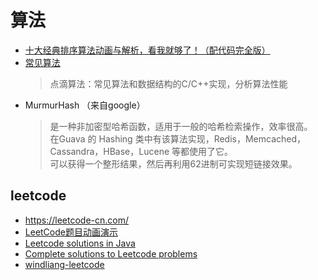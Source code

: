 # 算法
* [十大经典排序算法动画与解析，看我就够了！（配代码完全版）](https://mp.weixin.qq.com/s/vn3KiV-ez79FmbZ36SX9lg)
* [常见算法](https://www.kancloud.cn/digest/pieces-algorithm/163624)
  > 点滴算法：常见算法和数据结构的C/C++实现，分析算法性能
* MurmurHash （来自google）
  > 是一种非加密型哈希函数，适用于一般的哈希检索操作，效率很高。  
在Guava 的 Hashing 类中有该算法实现，Redis，Memcached，Cassandra，HBase，Lucene 等都使用了它。  
可以获得一个整形结果，然后再利用62进制可实现短链接效果。

## leetcode
* https://leetcode-cn.com/
* [LeetCode题目动画演示](https://github.com/MisterBooo/LeetCodeAnimation)
* [Leetcode solutions in Java](https://github.com/gouthampradhan/leetcode)
* [Complete solutions to Leetcode problems](https://github.com/fishercoder1534/Leetcode)
* [windliang-leetcode](https://leetcode.wang/)